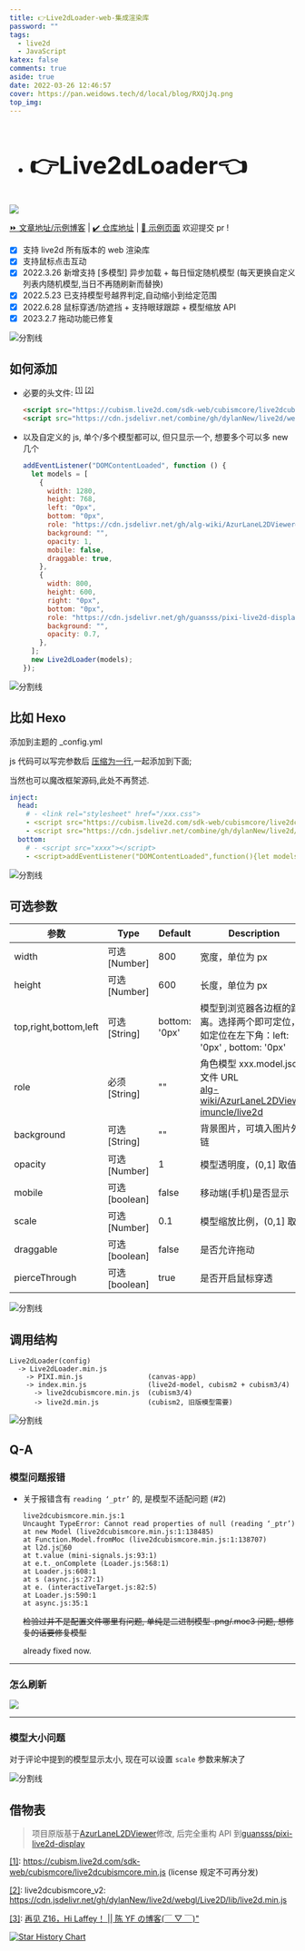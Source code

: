 ```yaml
---
title: 👉Live2dLoader-web-集成渲染库
password: ""
tags:
  - live2d
  - JavaScript
katex: false
comments: true
aside: true
date: 2022-03-26 12:46:57
cover: https://pan.weidows.tech/d/local/blog/RXQjJq.png
top_img:
---
```


<h2>

- # 👉Live2dLoader👈

</h2>

![](https://pan.weidows.tech/d/local/blog/ooFTjM.png)

[⏩ 文章地址/示例博客](https://weidows.github.io/post/lang/JavaScript/Live2dLoader/README) | [✔️ 仓库地址](https://github.com/Weidows-projects/Live2dLoader) | [👀 示例页面](https://weidows-projects.github.io/Live2dLoader/) 欢迎提交 pr !

<!--
 * @?: live2d************************************************
 * @Author: JavaScripteidows
 * @Date: 2022-03-20 22:26:55
 * @LastEditors: Weidows
 * @LastEditTime: 2024-08-07 13:24:08
 * @FilePath: \Blog-private\source\_posts\Web\JavaScript\Live2dLoader\README.md
 * @Description:
 * @!: *********************************************************************
-->

- [x] 支持 live2d 所有版本的 web 渲染库
- [x] 支持鼠标点击互动
- [x] 2022.3.26 新增支持 [多模型] 异步加载 + 每日恒定随机模型 (每天更换自定义列表内随机模型,当日不再随刷新而替换)
- [x] 2022.5.23 已支持模型号越界判定,自动缩小到给定范围
- [x] 2022.6.28 鼠标穿透/防遮挡 + 支持眼球跟踪 + 模型缩放 API
- [x] 2023.2.7 拖动功能已修复

<a>![分割线](https://pan.weidows.tech/d/local/img/divider.png)</a>

## 如何添加

- 必要的头文件: <sup id='cite_ref-1'>[\[1\]](#cite_note-1)</sup> <sup id='cite_ref-2'>[\[2\]](#cite_note-2)</sup>

  ```html
  <script src="https://cubism.live2d.com/sdk-web/cubismcore/live2dcubismcore.min.js"></script>
  <script src="https://cdn.jsdelivr.net/combine/gh/dylanNew/live2d/webgl/Live2D/lib/live2d.min.js,npm/pixi.js@6.5.2/dist/browser/pixi.min.js,npm/pixi-live2d-display/dist/index.min.js,gh/Weidows-projects/Live2dLoader/dist/Live2dLoader.min.js"></script>
  ```

- 以及自定义的 js, 单个/多个模型都可以, 但只显示一个, 想要多个可以多 new 几个

  ```js
  addEventListener("DOMContentLoaded", function () {
    let models = [
      {
        width: 1280,
        height: 768,
        left: "0px",
        bottom: "0px",
        role: "https://cdn.jsdelivr.net/gh/alg-wiki/AzurLaneL2DViewer@gh-pages/assets/bisimai_2/bisimai_2.model3.json",
        background: "",
        opacity: 1,
        mobile: false,
        draggable: true,
      },
      {
        width: 800,
        height: 600,
        right: "0px",
        bottom: "0px",
        role: "https://cdn.jsdelivr.net/gh/guansss/pixi-live2d-display/test/assets/shizuku/shizuku.model.json",
        background: "",
        opacity: 0.7,
      },
    ];
    new Live2dLoader(models);
  });
  ```

<a>![分割线](https://pan.weidows.tech/d/local/img/divider.png)</a>

## 比如 Hexo

添加到主题的 \_config.yml

js 代码可以写完参数后 [压缩为一行](https://c.runoob.com/front-end/51/),一起添加到下面;

当然也可以魔改框架源码,此处不再赘述.

```yaml
inject:
  head:
    # - <link rel="stylesheet" href="/xxx.css">
    - <script src="https://cubism.live2d.com/sdk-web/cubismcore/live2dcubismcore.min.js"></script>
    - <script src="https://cdn.jsdelivr.net/combine/gh/dylanNew/live2d/webgl/Live2D/lib/live2d.min.js,npm/pixi.js@6.5.2/dist/browser/pixi.min.js,npm/pixi-live2d-display/dist/index.min.js,gh/Weidows-projects/Live2dLoader/dist/Live2dLoader.min.js"></script>
  bottom:
    # - <script src="xxxx"></script>
    - <script>addEventListener("DOMContentLoaded",function(){let models=[{width:1280,height:768,left:"0px",bottom:"0px",role:"https://cdn.jsdelivr.net/gh/alg-wiki/AzurLaneL2DViewer@gh-pages/assets/bisimai_2/bisimai_2.model3.json",background:"",opacity:1,mobile:false,draggable:true,},{width:800,height:600,right:"0px",bottom:"0px",role:"https://cdn.jsdelivr.net/gh/guansss/pixi-live2d-display/test/assets/shizuku/shizuku.model.json",background:"",opacity:0.7,},];new Live2dLoader(models)})</script>
```

<a>![分割线](https://pan.weidows.tech/d/local/img/divider.png)</a>

## 可选参数

| 参数                  | Type          | Default       | Description                                                                                                                                                                  |
| --------------------- | ------------- | ------------- | ---------------------------------------------------------------------------------------------------------------------------------------------------------------------------- |
| width                 | 可选[Number]  | 800           | 宽度，单位为 px                                                                                                                                                              |
| height                | 可选[Number]  | 600           | 长度，单位为 px                                                                                                                                                              |
| top,right,bottom,left | 可选[String]  | bottom: '0px' | 模型到浏览器各边框的距离。选择两个即可定位，如定位在左下角：left: '0px' , bottom: '0px'                                                                                      |
| role                  | 必须[String]  | ""            | 角色模型 xxx.model.json 文件 URL </br> [alg-wiki/AzurLaneL2DViewer](https://github.com/alg-wiki/AzurLaneL2DViewer) </br> [imuncle/live2d](https://github.com/imuncle/live2d) |
| background            | 可选[String]  | ""            | 背景图片，可填入图片外链                                                                                                                                                     |
| opacity               | 可选[Number]  | 1             | 模型透明度，(0,1] 取值                                                                                                                                                       |
| mobile                | 可选[boolean] | false         | 移动端(手机)是否显示                                                                                                                                                         |
| scale                 | 可选[Number]  | 0.1           | 模型缩放比例，(0,1] 取值                                                                                                                                                     |
| draggable             | 可选[boolean] | false         | 是否允许拖动                                                                                                                                                                 |
| pierceThrough         | 可选[boolean] | true          | 是否开启鼠标穿透                                                                                                                                                             |

<a>![分割线](https://pan.weidows.tech/d/local/img/divider.png)</a>

## 调用结构

```
Live2dLoader(config)
  -> Live2dLoader.min.js
    -> PIXI.min.js                (canvas-app)
    -> index.min.js               (live2d-model, cubism2 + cubism3/4)
      -> live2dcubismcore.min.js  (cubism3/4)
      -> live2d.min.js            (cubism2, 旧版模型需要)
```

<a>![分割线](https://pan.weidows.tech/d/local/img/divider.png)</a>

## Q-A

### 模型问题报错

- 关于报错含有 `reading ‘_ptr’` 的, 是模型不适配问题 (#2)

  ```
  live2dcubismcore.min.js:1
  Uncaught TypeError: Cannot read properties of null (reading ‘_ptr’)
  at new Model (live2dcubismcore.min.js:1:138485)
  at Function.Model.fromMoc (live2dcubismcore.min.js:1:138707)
  at l2d.js💯60
  at t.value (mini-signals.js:93:1)
  at e.t._onComplete (Loader.js:568:1)
  at Loader.js:608:1
  at s (async.js:27:1)
  at e. (interactiveTarget.js:82:5)
  at Loader.js:590:1
  at async.js:35:1
  ```

  ~~检验过并不是配置文件哪里有问题, 单纯是二进制模型 .png/.moc3 问题, 想修复的话要修复模型~~

  already fixed now.

---

### 怎么刷新

![](https://pan.weidows.tech/d/local/blog/ZRyZgz.png)

---

### 模型大小问题

对于评论中提到的模型显示太小, 现在可以设置 `scale` 参数来解决了

<a>![分割线](https://pan.weidows.tech/d/local/img/divider.png)</a>

## 借物表

> 项目原版基于[AzurLaneL2DViewer](https://github.com/alg-wiki/AzurLaneL2DViewer)修改, 后完全重构 API 到[guansss/pixi-live2d-display](https://github.com/guansss/pixi-live2d-display/blob/master/README.zh.md)

<a name='cite_note-1' href='#cite_ref-1'>[1]</a>: https://cubism.live2d.com/sdk-web/cubismcore/live2dcubismcore.min.js (license 规定不可再分发)

<a name='cite_note-2' href='#cite_ref-2'>[2]</a>: live2dcubismcore_v2: https://cdn.jsdelivr.net/gh/dylanNew/live2d/webgl/Live2D/lib/live2d.min.js

<a name='cite_note-3' href='#cite_ref-3'>[3]</a>: [再见 Z16，Hi Laffey！ || 陈 YF の博客(￣ ▽ ￣)&#34;](https://blog.cyfan.top/p/a12e0ab7.html)

[![Star History Chart](https://api.star-history.com/svg?repos=Weidows-projects/Live2dLoader&type=Date)](https://star-history.com/#Weidows-projects/Live2dLoader&Date)
